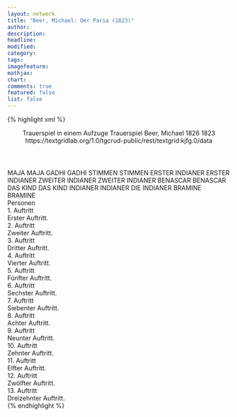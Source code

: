 ```yaml
---
layout: network
title: "Beer, Michael: Der Paria (1823)"
author:
description:
headline:
modified:
category:
tags:
imagefeature: 
mathjax: 
chart: 
comments: true
featured: false
list: false
---
```

{% highlight xml %}
<?xml-model href="https://raw.githubusercontent.com/DLiNa/project/master/rules/lina.rnc"?><?xml-model href="https://raw.githubusercontent.com/DLiNa/project/master/rules/lina.sch"?>
<play xmlns="http://lina.digital">
  <header>
    <title>Der Paria</title>
    <subtitle>Trauerspiel in einem Aufzuge</subtitle>
    <genretitle>Trauerspiel</genretitle>
    <author>Beer, Michael</author>
    <date type="print">1826</date>
    <date type="premiere">1823</date>
    <source>https://textgridlab.org/1.0/tgcrud-public/rest/textgrid:kjfg.0/data</source>
  </header>
  <personae>
    <character>
      <name>MAJA</name>
      <alias xml:id="maja">
        <name>MAJA</name>
      </alias>
    </character>
    <character>
      <name>GADHI</name>
      <alias xml:id="gadhi">
        <name>GADHI</name>
      </alias>
    </character>
    <character>
      <name>STIMMEN</name>
      <alias xml:id="stimmen">
        <name>STIMMEN</name>
      </alias>
    </character>
    <character>
      <name>ERSTER INDIANER</name>
      <alias xml:id="erster_indianer">
        <name>ERSTER INDIANER</name>
      </alias>
    </character>
    <character>
      <name>ZWEITER INDIANER</name>
      <alias xml:id="zweiter_indianer">
        <name>ZWEITER INDIANER</name>
      </alias>
    </character>
    <character>
      <name>BENASCAR</name>
      <alias xml:id="benascar">
        <name>BENASCAR</name>
      </alias>
    </character>
    <character>
      <name>DAS KIND</name>
      <alias xml:id="das_kind">
        <name>DAS KIND</name>
      </alias>
    </character>
    <character>
      <name>INDIANER</name>
      <alias xml:id="indianer">
        <name>INDIANER</name>
      </alias>
      <alias xml:id="die_indianer">
        <name>DIE INDIANER</name>
      </alias>
    </character>
    <character>
      <name>BRAMINE</name>
      <alias xml:id="bramine">
        <name>BRAMINE</name>
      </alias>
    </character>
  </personae>
  <text>
    <div>
      <head>Personen</head>
    </div>
    <div>
      <head>1. Auftritt</head>
      <div>
        <head>Erster Auftritt.</head>
        <sp who="#maja">
          <amount n="25" unit="speech_acts"/>
          <amount n="835" unit="words"/>
          <amount n="111" unit="lines"/>
          <amount n="4410" unit="chars"/>
        </sp>
        <sp who="#gadhi">
          <amount n="25" unit="speech_acts"/>
          <amount n="1100" unit="words"/>
          <amount n="154" unit="lines"/>
          <amount n="6099" unit="chars"/>
        </sp>
        <sp who="#stimmen">
          <amount n="1" unit="speech_acts"/>
          <amount n="2" unit="words"/>
          <amount n="1" unit="lines"/>
          <amount n="15" unit="chars"/>
        </sp>
      </div>
    </div>
    <div>
      <head>2. Auftritt</head>
      <div>
        <head>Zweiter Auftritt.</head>
        <sp who="#erster_indianer">
          <amount n="8" unit="speech_acts"/>
          <amount n="53" unit="words"/>
          <amount n="9" unit="lines"/>
          <amount n="287" unit="chars"/>
        </sp>
        <sp who="#zweiter_indianer">
          <amount n="3" unit="speech_acts"/>
          <amount n="11" unit="words"/>
          <amount n="3" unit="lines"/>
          <amount n="55" unit="chars"/>
        </sp>
        <sp who="#die_indianer #erster_indianer #zweiter_indianer">
          <amount n="1" unit="speech_acts"/>
          <amount n="4" unit="words"/>
          <amount n="1" unit="lines"/>
          <amount n="21" unit="chars"/>
        </sp>
        <sp who="#benascar">
          <amount n="6" unit="speech_acts"/>
          <amount n="207" unit="words"/>
          <amount n="28" unit="lines"/>
          <amount n="1111" unit="chars"/>
        </sp>
        <sp who="#die_indianer #erster_indianer #zweiter_indianer">
          <amount n="1" unit="speech_acts"/>
        </sp>
      </div>
    </div>
    <div>
      <head>3. Auftritt</head>
      <div>
        <head>Dritter Auftritt.</head>
        <sp who="#benascar">
          <amount n="1" unit="speech_acts"/>
          <amount n="66" unit="words"/>
          <amount n="8" unit="lines"/>
          <amount n="347" unit="chars"/>
        </sp>
      </div>
    </div>
    <div>
      <head>4. Auftritt</head>
      <div>
        <head>Vierter Auftritt.</head>
        <sp who="#gadhi">
          <amount n="6" unit="speech_acts"/>
          <amount n="242" unit="words"/>
          <amount n="34" unit="lines"/>
          <amount n="1300" unit="chars"/>
        </sp>
        <sp who="#benascar">
          <amount n="5" unit="speech_acts"/>
          <amount n="39" unit="words"/>
          <amount n="6" unit="lines"/>
          <amount n="206" unit="chars"/>
        </sp>
      </div>
    </div>
    <div>
      <head>5. Auftritt</head>
      <div>
        <head>Fünfter Auftritt.</head>
        <sp who="#benascar">
          <amount n="2" unit="speech_acts"/>
          <amount n="17" unit="words"/>
          <amount n="4" unit="lines"/>
          <amount n="83" unit="chars"/>
        </sp>
        <sp who="#stimmen">
          <amount n="1" unit="speech_acts"/>
          <amount n="1" unit="words"/>
          <amount n="1" unit="lines"/>
          <amount n="5" unit="chars"/>
        </sp>
      </div>
    </div>
    <div>
      <head>6. Auftritt</head>
      <div>
        <head>Sechster Auftritt.</head>
        <sp who="#maja">
          <amount n="9" unit="speech_acts"/>
          <amount n="136" unit="words"/>
          <amount n="22" unit="lines"/>
          <amount n="731" unit="chars"/>
        </sp>
        <sp who="#gadhi">
          <amount n="7" unit="speech_acts"/>
          <amount n="137" unit="words"/>
          <amount n="21" unit="lines"/>
          <amount n="730" unit="chars"/>
        </sp>
        <sp who="#benascar">
          <amount n="11" unit="speech_acts"/>
          <amount n="318" unit="words"/>
          <amount n="48" unit="lines"/>
          <amount n="1736" unit="chars"/>
        </sp>
      </div>
    </div>
    <div>
      <head>7. Auftritt</head>
      <div>
        <head>Siebenter Auftritt.</head>
        <sp who="#benascar">
          <amount n="21" unit="speech_acts"/>
          <amount n="347" unit="words"/>
          <amount n="58" unit="lines"/>
          <amount n="1858" unit="chars"/>
        </sp>
        <sp who="#erster_indianer">
          <amount n="1" unit="speech_acts"/>
          <amount n="3" unit="words"/>
          <amount n="1" unit="lines"/>
          <amount n="16" unit="chars"/>
        </sp>
        <sp who="#gadhi">
          <amount n="16" unit="speech_acts"/>
          <amount n="1057" unit="words"/>
          <amount n="151" unit="lines"/>
          <amount n="5798" unit="chars"/>
        </sp>
        <sp who="#maja">
          <amount n="15" unit="speech_acts"/>
          <amount n="536" unit="words"/>
          <amount n="81" unit="lines"/>
          <amount n="2909" unit="chars"/>
        </sp>
        <sp who="#die_indianer #erster_indianer #zweiter_indianer">
          <amount n="3" unit="speech_acts"/>
          <amount n="1" unit="words"/>
          <amount n="1" unit="lines"/>
          <amount n="5" unit="chars"/>
        </sp>
      </div>
    </div>
    <div>
      <head>8. Auftritt</head>
      <div>
        <head>Achter Auftritt.</head>
        <sp who="#benascar">
          <amount n="3" unit="speech_acts"/>
          <amount n="19" unit="words"/>
          <amount n="4" unit="lines"/>
          <amount n="96" unit="chars"/>
        </sp>
        <sp who="#maja">
          <amount n="4" unit="speech_acts"/>
          <amount n="130" unit="words"/>
          <amount n="19" unit="lines"/>
          <amount n="716" unit="chars"/>
        </sp>
        <sp who="#gadhi">
          <amount n="2" unit="speech_acts"/>
          <amount n="21" unit="words"/>
          <amount n="3" unit="lines"/>
          <amount n="116" unit="chars"/>
        </sp>
      </div>
    </div>
    <div>
      <head>9. Auftritt</head>
      <div>
        <head>Neunter Auftritt.</head>
        <sp who="#gadhi">
          <amount n="2" unit="speech_acts"/>
          <amount n="37" unit="words"/>
          <amount n="5" unit="lines"/>
          <amount n="191" unit="chars"/>
        </sp>
        <sp who="#maja">
          <amount n="2" unit="speech_acts"/>
          <amount n="33" unit="words"/>
          <amount n="6" unit="lines"/>
          <amount n="201" unit="chars"/>
        </sp>
      </div>
    </div>
    <div>
      <head>10. Auftritt</head>
      <div>
        <head>Zehnter Auftritt.</head>
        <sp who="#benascar">
          <amount n="5" unit="speech_acts"/>
          <amount n="31" unit="words"/>
          <amount n="6" unit="lines"/>
          <amount n="157" unit="chars"/>
        </sp>
        <sp who="#gadhi">
          <amount n="3" unit="speech_acts"/>
          <amount n="44" unit="words"/>
          <amount n="7" unit="lines"/>
          <amount n="213" unit="chars"/>
        </sp>
        <sp who="#das_kind">
          <amount n="2" unit="speech_acts"/>
          <amount n="10" unit="words"/>
          <amount n="2" unit="lines"/>
          <amount n="54" unit="chars"/>
        </sp>
        <sp who="#maja">
          <amount n="5" unit="speech_acts"/>
          <amount n="21" unit="words"/>
          <amount n="5" unit="lines"/>
          <amount n="106" unit="chars"/>
        </sp>
      </div>
    </div>
    <div>
      <head>11. Auftritt</head>
      <div>
        <head>Elfter Auftritt.</head>
        <sp who="#maja">
          <amount n="5" unit="speech_acts"/>
          <amount n="108" unit="words"/>
          <amount n="16" unit="lines"/>
          <amount n="562" unit="chars"/>
        </sp>
        <sp who="#gadhi">
          <amount n="5" unit="speech_acts"/>
          <amount n="37" unit="words"/>
          <amount n="7" unit="lines"/>
          <amount n="184" unit="chars"/>
        </sp>
      </div>
    </div>
    <div>
      <head>12. Auftritt</head>
      <div>
        <head>Zwölfter Auftritt.</head>
        <sp who="#benascar">
          <amount n="7" unit="speech_acts"/>
          <amount n="66" unit="words"/>
          <amount n="12" unit="lines"/>
          <amount n="362" unit="chars"/>
        </sp>
        <sp who="#maja">
          <amount n="8" unit="speech_acts"/>
          <amount n="173" unit="words"/>
          <amount n="25" unit="lines"/>
          <amount n="890" unit="chars"/>
        </sp>
        <sp who="#gadhi">
          <amount n="6" unit="speech_acts"/>
          <amount n="197" unit="words"/>
          <amount n="26" unit="lines"/>
          <amount n="1032" unit="chars"/>
        </sp>
        <sp who="#indianer #erster_indianer #zweiter_indianer">
          <amount n="1" unit="speech_acts"/>
          <amount n="14" unit="words"/>
          <amount n="3" unit="lines"/>
          <amount n="72" unit="chars"/>
        </sp>
      </div>
    </div>
    <div>
      <head>13. Auftritt</head>
      <div>
        <head>Dreizehnter Auftritt.</head>
        <sp who="#bramine">
          <amount n="1" unit="speech_acts"/>
          <amount n="4" unit="words"/>
          <amount n="1" unit="lines"/>
          <amount n="17" unit="chars"/>
        </sp>
        <sp who="#benascar">
          <amount n="1" unit="speech_acts"/>
          <amount n="12" unit="words"/>
          <amount n="2" unit="lines"/>
          <amount n="63" unit="chars"/>
        </sp>
      </div>
    </div>
  </text>
</play>
{% endhighlight %}